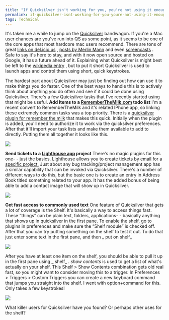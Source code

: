 ```yaml
---
title: "If Quicksilver isn't working for you, you're not using it enough"
permalink: if-quicksilver-isnt-working-for-you-youre-not-using-it-enough
tags: Technical
---
```


It's taken me a while to jump on the [Quicksilver](http://www.blacktree.com/) bandwagon. If you're a Mac user chances are you've run into QS as some point, as it seems to be one of the core apps that most hardcore mac users recommend. There are tons of great [links on del.icio.us](http://delicious.com/popular/quicksilver) , [posts by Merlin Mann](http://www.43folders.com/topics/quicksilver) and even [screencasts](http://www.youtube.com/results?search_type=search_videos&amp;search_sort=relevance&amp;search_query=quicksilver&amp;search=Search) . Safe to say it's here to stay, and with it now open source and hosted on Google, it has a future ahead of it. Explaining what Quicksilver is might best be left to the [wikipedia entry](http://en.wikipedia.org/wiki/Quicksilver_(software)) , but to put it short Quicksilver is used to launch apps and control them using short, quick keystrokes.

The hardest part about Quicksilver may just be finding out how can use it to make things you do faster. One of the best ways to handle this is to actively think about anything you do often and see if it could be done using Quicksilver. There's a few Quicksilver tasks that I've recently started using that might be useful. **Add Items to a [RememberTheMilk.com](http://www.rememberthemilk.com) todo list** I'm a recent convert to RememberTheMilk and it's related IPhone app, so linking these extremely common tasks was a top priority. There is a [quicksilver plugin for remember the milk](http://www.binaryminded.com/qsrtm.html) that makes this quick. Initially when the plugin is added, you'll need to authorize it to work via the quicksilver preferences. After that it'll import your task lists and make them available to add to directly. Putting them all together it looks like this.

![](/images/galleries/articles/quicksilver/add_rtm_task.png)

**Send tickets to a [Lighthouse app](http://www.lighthouseapp.com/) project** There's no magic plugins for this one- - just the basics. Lighthouse allows you to [create tickets by email for a specific project.](http://www.lighthouseapp.com/help/how-do-i-send-emails-to-lighthouse) Just about any bug tracking/project management app has a similar capability that can be invoked via Quicksilver. There's a number of different ways to do this, but the basic one is to create an entry in Address Book titled something related to your app. It has the added bonus of being able to add a contact image that will show up in Quicksilver.

![](/images/galleries/articles/quicksilver/create_lighthouse_ticket.png)

**Get fast access to commonly used text** One feature of Quicksilver that gets a lot of coverage is the Shelf. It's basically a way to access things fast. These “things” can be plain text, folders, applications- - basically anything that shows up in quicksilver in the first pane. To enable the shelf, go to plugins in preferences and make sure the “Shelf module” is checked off. After that you can try putting something on the shelf to test it out. To do that just enter some text in the first pane, and then \_ put on shelf\_

![](/images/galleries/articles/quicksilver/put_on_shelf.png)

After you have at least one item on the shelf, you should be able to pull it up in the first pane using \_ shelf\_ . *show contents* is used to get a list of what's actually on your shelf. This Shelf &gt; Show Contents combination gets old real fast, so you might want to consider moving this to a trigger. In Preferences &gt; Triggers &gt; Custom Triggers you can create a new keyboard command that jumps you straight into the shelf. I went with option+command for this. Only takes a few keystrokes!

![](/images/galleries/articles/quicksilver/copy_to_clipboard.png)

What killer users for Quicksilver have you found? Or perhaps other uses for the shelf?

